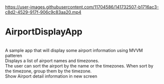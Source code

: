 

https://user-images.githubusercontent.com/11704586/141732507-b1716ac3-c8d2-4529-917f-906c9c83aa20.mp4



# AirportDisplayApp
</br>
A sample app that will display some airport information using MVVM patteren
</br>
Displays a list of airport names and timezones. 
</br>
The user can sort the airport by the name or the timezones. When sort by the timezone, group them by the timezone.
</br>
Show Airport detail information in new screen

